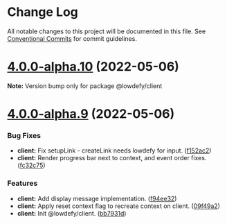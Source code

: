 # Change Log

All notable changes to this project will be documented in this file.
See [Conventional Commits](https://conventionalcommits.org) for commit guidelines.

# [4.0.0-alpha.10](https://github.com/lowdefy/lowdefy/compare/v4.0.0-alpha.9...v4.0.0-alpha.10) (2022-05-06)

**Note:** Version bump only for package @lowdefy/client





# [4.0.0-alpha.9](https://github.com/lowdefy/lowdefy/compare/v4.0.0-alpha.8...v4.0.0-alpha.9) (2022-05-06)


### Bug Fixes

* **client:** Fix setupLink - createLink needs lowdefy for input. ([f152ac2](https://github.com/lowdefy/lowdefy/commit/f152ac2c5ef0bf3dc085fbe7e89648ac2ca7c550))
* **client:** Render progress bar next to context, and event order fixes. ([fc32c75](https://github.com/lowdefy/lowdefy/commit/fc32c75ea2d8c5c97e21280b09fce5518ec14d37))


### Features

* **client:** Add display message implementation. ([f94ee32](https://github.com/lowdefy/lowdefy/commit/f94ee32a797b61b5f0f2bcc4de429b815f6de864))
* **client:** Apply reset context flag to recreate context on client. ([09f49a2](https://github.com/lowdefy/lowdefy/commit/09f49a2072f2803268b20f69655e03a57ef8f097))
* **client:** Init @lowdefy/client. ([bb7931d](https://github.com/lowdefy/lowdefy/commit/bb7931d0da4ca3614ae4223ca19663a9088d2a45))
